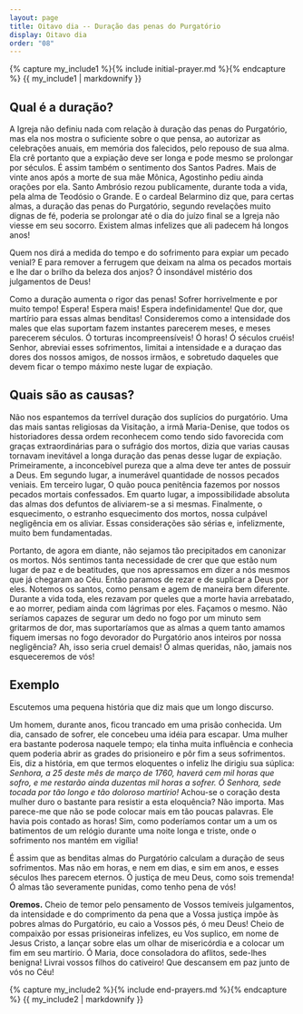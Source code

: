```yaml
---
layout: page
title: Oitavo dia -- Duração das penas do Purgatório
display: Oitavo dia
order: "08"
---
```



{% capture my_include1 %}{% include initial-prayer.md %}{% endcapture %}
{{ my_include1 | markdownify }}


## Qual é a duração?

A Igreja não definiu nada com relação à duração das penas do Purgatório, mas ela nos mostra o suficiente sobre o que pensa, ao autorizar as celebrações anuais, em memória dos falecidos, pelo repouso de sua alma. Ela crê portanto que a expiação deve ser longa e pode mesmo se prolongar por séculos. É assim também o sentimento dos Santos Padres. Mais de vinte anos após a morte de sua mãe Mônica, Agostinho pediu ainda orações por ela. Santo Ambrósio rezou publicamente, durante toda a vida, pela alma de Teodósio o Grande. E o cardeal Belarmino diz que, para certas almas, a duração das penas do Purgatório, segundo revelações muito dignas de fé, poderia se prolongar até o dia do juízo final se a Igreja não viesse em seu socorro. Existem almas infelizes que ali padecem há longos anos! 

Quem nos dirá a medida do tempo e do sofrimento para expiar um pecado venial? E para remover a ferrugem que deixam na alma os pecados mortais e lhe dar o brilho da beleza dos anjos? Ó insondável mistério dos julgamentos de Deus!

Como a duração aumenta o rigor das penas! Sofrer horrivelmente e por muito tempo! Espera! Espera mais! Espera indefinidamente! Que dor, que martírio para essas almas benditas! Consideremos como a intensidade dos males que elas suportam fazem instantes parecerem meses, e meses parecerem séculos. Ó torturas incompreensíveis! Ó horas! Ó séculos cruéis! Senhor, abreviai esses sofrimentos, limitai a intensidade e a duraçao das dores dos nossos amigos, de nossos irmãos, e sobretudo daqueles que devem ficar o tempo máximo neste lugar de expiação.


## Quais são as causas?

Não nos espantemos da terrível duração dos suplícios do purgatório. Uma das mais santas religiosas da Visitação, a irmã Maria-Denise, que todos os historiadores dessa ordem reconhecem como tendo sido favorecida com graças extraordinárias para o sufrágio dos mortos, dizia que varias causas tornavam inevitável a longa duração das penas desse lugar de expiação. Primeiramente, a inconcebível pureza que a alma deve ter antes de possuir a Deus. Em segundo lugar, a inumerável quantidade de nossos pecados veniais. Em terceiro lugar, O quão pouca penitência fazemos por nossos pecados mortais confessados. Em quarto lugar, a impossibilidade absoluta das almas dos defuntos de aliviarem-se a si mesmas. Finalmente, o esquecimento, o estranho esquecimento dos mortos, nossa culpável negligência em os aliviar. Essas considerações são sérias e, infelizmente, muito bem fundamentadas.

Portanto, de agora em diante, não sejamos tão precipitados em canonizar os mortos. Nós sentimos tanta necessidade de crer que que estão num lugar de paz e de beatitudes, que nos apressamos em dizer a nós mesmos que já chegaram ao Céu. Então paramos de rezar e de suplicar a Deus por eles. Notemos os santos, como pensam e agem de maneira bem diferente. Durante a vida toda, eles rezavam por queles que a morte havia arrebatado, e ao morrer, pediam ainda com lágrimas por eles. Façamos o mesmo. Não seríamos capazes de segurar um dedo no fogo por um minuto sem gritarmos de dor, mas suportaríamos que as almas a quem tanto amamos fiquem imersas no fogo devorador do Purgatório anos inteiros por nossa negligência? Ah, isso seria cruel demais! Ó almas queridas, não, jamais nos esqueceremos de vós!


## Exemplo 

Escutemos uma pequena história que diz mais que um longo discurso.

Um homem, durante anos, ficou trancado em uma prisão conhecida. Um dia, cansado de sofrer, ele concebeu uma idéia para escapar. Uma mulher era bastante poderosa naquele tempo; ela tinha muita influência e conhecia quem poderia abrir as grades do prisioneiro e pôr fim a seus sofrimentos. Eis, diz a história, em que termos eloquentes o infeliz lhe dirigiu sua súplica: _Senhora, a 25 deste mês de março de 1760, haverá cem mil horas que sofro, e me restarão ainda duzentas mil horas a sofrer. Ó Senhora, sede tocada por tão longo e tão doloroso martírio!_
Achou-se o coração desta mulher duro o bastante para resistir a esta eloquência? Não importa. Mas parece-me que não se pode colocar mais em tão poucas palavras. Ele havia pois contado as horas! Sim, como poderíamos contar um a um os batimentos de um relógio durante uma noite longa e triste, onde o sofrimento nos mantém em vigília! 

É assim que as benditas almas do Purgatório calculam a duração de seus sofrimentos. Mas não em horas, e nem em dias, e sim em anos, e esses séculos lhes parecem eternos. Ó justiça de meu Deus, como sois tremenda! Ó almas tão severamente punidas, como tenho pena de vós!


**Oremos.** Cheio de temor pelo pensamento de Vossos temíveis julgamentos, da intensidade e do comprimento da pena que a Vossa justiça impõe às pobres almas do Purgatório, eu caio a Vossos pés, ó meu Deus! Cheio de compaixão por essas prisioneiras infelizes, eu Vos suplico, em nome de Jesus Cristo, a lançar sobre elas um olhar de misericórdia e a colocar um fim em seu martírio. Ó Maria, doce consoladora do aflitos, sede-lhes benigna! Livrai vossos filhos do cativeiro! Que descansem em paz junto de vós no Céu!


{% capture my_include2 %}{% include end-prayers.md %}{% endcapture %}
{{ my_include2 | markdownify }}
